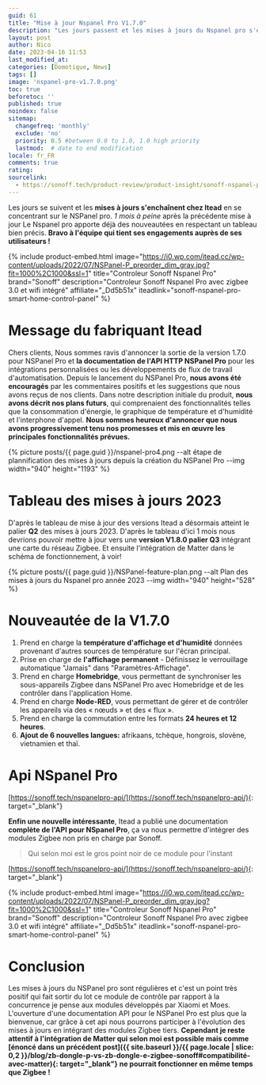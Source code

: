 ```yaml
---
guid: 61
title: "Mise à jour Nspanel Pro V1.7.0"
description: "Les jours passent et les mises à jours du Nspanel pro s'enchainent"
layout: post
author: Nico
date: 2023-04-16 11:53
last_modified_at: 
categories: [Domotique, News]
tags: []
image: 'nspanel-pro-v1.7.0.png'
toc: true
beforetoc: ''
published: true
noindex: false
sitemap:
  changefreq: 'monthly'
  exclude: 'no'
  priority: 0.5 #between 0.0 to 1.0, 1.0 high priority
  lastmod:  # date to end modification
locale: fr_FR
comments: true
rating:  
sourcelink:
  - https://sonoff.tech/product-review/product-insight/sonoff-nspanel-pro-version-update-information-and-faq/
---
```

Les jours se suivent et les **mises à jours s'enchaînent chez Itead** en se concentrant sur le NSPanel pro. *1 mois à peine* après la précédente mise à jour Le Nspanel pro apporte déjà des nouveautées en respectant un tableau bien précis. **Bravo à l'équipe qui tient ses engagements auprès de ses utilisateurs !**

{% include product-embed.html image="https://i0.wp.com/itead.cc/wp-content/uploads/2022/07/NSPanel-P_preorder_dim_gray.jpg?fit=1000%2C1000&ssl=1" title="Controleur Sonoff Nspanel Pro" brand="Sonoff" description="Controleur Sonoff Nspanel Pro avec zigbee 3.0 et wifi intégré" affiliate="_Dd5b51x" iteadlink="sonoff-nspanel-pro-smart-home-control-panel" %}

# Message du fabriquant Itead

Chers clients,
Nous sommes ravis d'annoncer la sortie de la version 1.7.0 pour NSPanel Pro et **la documentation de l'API HTTP NSPanel Pro** pour les intégrations personnalisées ou les développements de flux de travail d'automatisation. Depuis le lancement du NSPanel Pro, **nous avons été encouragés** par les commentaires positifs et les suggestions que nous avons reçus de nos clients. Dans notre description initiale du produit, **nous avons décrit nos plans futurs**, qui comprenaient des fonctionnalités telles que la consommation d'énergie, le graphique de température et d'humidité et l'interphone d'appel. **Nous sommes heureux d'annoncer que nous avons progressivement tenu nos promesses et mis en œuvre les principales fonctionnalités prévues.**

{% picture posts/{{ page.guid }}/nspanel-pro4.png --alt étape de plannification des mises à jours depuis la création du NSPanel Pro --img width="940" height="1193" %}

# Tableau des mises à jours 2023

D'après le tableau de mise à jour des versions Itead a désormais atteint le palier **Q2** des mises à jours 2023. D'après le tableau d'ici 1 mois nous devrions pouvoir mettre à jour vers une **version V1.8.0 palier Q3** intégrant une carte du réseau Zigbee. Et ensuite l'intégration de Matter dans le schéma de fonctionnement, à voir!

{% picture posts/{{ page.guid }}/NSPanel-feature-plan.png --alt Plan des mises à jours du Nspanel pro année 2023 --img width="940" height="528" %}

# Nouveautée de la V1.7.0

1. Prend en charge la **température d'affichage et d'humidité** données provenant d'autres sources de température sur l'écran principal.
2. Prise en charge de **l'affichage permanent** - Définissez le verrouillage automatique "Jamais" dans "Paramètres-Affichage".
3. Prend en charge **Homebridge**, vous permettant de synchroniser les sous-appareils Zigbee dans NSPanel Pro avec Homebridge et de les contrôler dans l'application Home.
4. Prend en charge **Node-RED**, vous permettant de gérer et de contrôler les appareils via des « nœuds » et des « flux ».
5. Prend en charge la commutation entre les formats **24 heures et 12 heures**.
6. **Ajout de 6 nouvelles langues:** afrikaans, tchèque, hongrois, slovène, vietnamien et thaï.

# Api NSpanel Pro

[https://sonoff.tech/nspanelpro-api/](https://sonoff.tech/nspanelpro-api/){: target="_blank"}

**Enfin une nouvelle intéressante**, Itead a publié une documentation **complète de l'API pour NSpanel Pro**, ça va nous permettre d'intégrer des modules Zigbee non pris en charge par Sonoff.
> Qui selon moi est le gros point noir de ce module pour l'instant

[https://sonoff.tech/nspanelpro-api/](https://sonoff.tech/nspanelpro-api/){: target="_blank"}


{% include product-embed.html image="https://i0.wp.com/itead.cc/wp-content/uploads/2022/07/NSPanel-P_preorder_dim_gray.jpg?fit=1000%2C1000&ssl=1" title="Controleur Sonoff Nspanel Pro" brand="Sonoff" description="Controleur Sonoff Nspanel Pro avec zigbee 3.0 et wifi intégré"  affiliate="_Dd5b51x" iteadlink="sonoff-nspanel-pro-smart-home-control-panel" %}

# Conclusion

Les mises à jours du NSPanel pro sont régulières et c'est un point très positif qui fait sortir du lot ce module de contrôle par rapport à la concurrence je pense aux modules développés par Xiaomi et Moes. L'ouverture d'une documentation API pour le NSPanel Pro est plus que la bienvenue, car grâce à cet api nous pourrons participer à l'évolution des mises à jours en intégrant des modules Zigbee tiers. **Cependant je reste attentif à l'intégration de Matter qui selon moi est possible mais comme [énoncé dans un précédent post]({{ site.baseurl }}/{{ page.locale | slice: 0,2 }}/blog/zb-dongle-p-vs-zb-dongle-e-zigbee-sonoff#compatibilité-avec-matter){: target="_blank"} ne pourrait fonctionner en même temps que Zigbee !**

